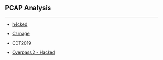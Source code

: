 ## PCAP Analysis
---

* [h4cked](https://tryhackme.com/room/h4cked)

* [Carnage](https://tryhackme.com/room/c2carnage)

* [CCT2019](https://tryhackme.com/room/cct2019)

* [Overpass 2 - Hacked](https://tryhackme.com/room/overpass2hacked)

